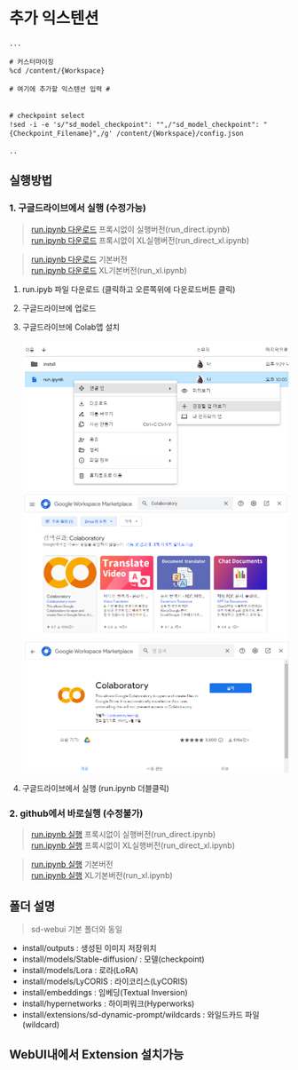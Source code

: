 

# 추가 익스텐션

```
...

# 커스터마이징
%cd /content/{Workspace}

# 여기에 추가할 익스텐션 입력 #


# checkpoint select
!sed -i -e 's/"sd_model_checkpoint": "",/"sd_model_checkpoint": "{Checkpoint_Filename}",/g' /content/{Workspace}/config.json

..
```

## 실행방법

### 1. 구글드라이브에서 실행 (수정가능)

> [run.ipynb 다운로드](https://github.com/ninjaneural/webui/blob/master/install/run_direct.ipynb) 프록시없이 실행버전(run_direct.ipynb)  
> [run.ipynb 다운로드](https://github.com/ninjaneural/webui/blob/master/install/run_direct_xl.ipynb) 프록시없이 XL실행버전(run_direct_xl.ipynb)  

> [run.ipynb 다운로드](https://github.com/ninjaneural/webui/blob/master/install/run.ipynb) 기본버전  
> [run.ipynb 다운로드](https://github.com/ninjaneural/webui/blob/master/install/run_xl.ipynb)  XL기본버전(run_xl.ipynb)  

1. run.ipyb 파일 다운로드 (클릭하고 오른쪽위에 다운로드버튼 클릭)

2. 구글드라이브에 업로드

3. 구글드라이브에 Colab앱 설치

    <img src="./install/1.png" />

    <img src="./install/2.png" />

    <img src="./install/3.png" />


3. 구글드라이브에서 실행 (run.ipynb 더블클릭)


### 2. github에서 바로실행 (수정불가)

> [run.ipynb 실행](https://colab.research.google.com/github/ninjaneural/webui/blob/master/install/run_direct.ipynb) 프록시없이 실행버전(run_direct.ipynb)  
> [run.ipynb 실행](https://colab.research.google.com/github/ninjaneural/webui/blob/master/install/run_direct_xl.ipynb) 프록시없이 XL실행버전(run_direct_xl.ipynb)  

> [run.ipynb 실행](https://colab.research.google.com/github/ninjaneural/webui/blob/master/install/run.ipynb) 기본버전  
> [run.ipynb 실행](https://colab.research.google.com/github/ninjaneural/webui/blob/master/install/run_xl.ipynb) XL기본버전(run_xl.ipynb)  


## 폴더 설명

> sd-webui 기본 폴더와 동일  

* install/outputs : 생성된 이미지 저장위치
* install/models/Stable-diffusion/ : 모델(checkpoint)
* install/models/Lora : 로라(LoRA)
* install/models/LyCORIS : 라이코리스(LyCORIS)
* install/embeddings : 임베딩(Textual Inversion)
* install/hypernetworks : 하이퍼워크(Hyperworks)
* install/extensions/sd-dynamic-prompt/wildcards : 와일드카드 파일(wildcard)

## WebUI내에서 Extension 설치가능

